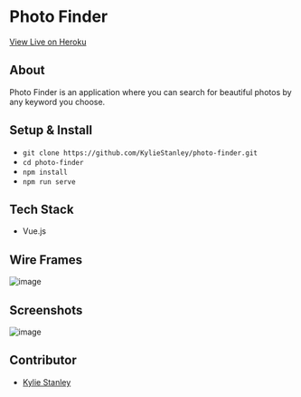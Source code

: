 # Photo Finder

[View Live on Heroku](https://photo-finder-ks.herokuapp.com/#/)
 ## About
 
 Photo Finder is an application where you can search for beautiful photos by any keyword you choose.
 
 ## Setup & Install
 
 - `git clone https://github.com/KylieStanley/photo-finder.git`
 - `cd photo-finder`
 - `npm install`
 - `npm run serve`
 

 ## Tech Stack
  - Vue.js

  
## Wire Frames
![image](https://user-images.githubusercontent.com/37158924/53464071-3ed6f380-3a06-11e9-86a4-0e4d7da422cc.png)

## Screenshots
![image](https://user-images.githubusercontent.com/37158924/53516529-c285f400-3a89-11e9-98a4-9c728a1c168e.png)


## Contributor
- [Kylie Stanley](https://github.com/KylieStanley)

